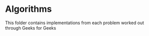 # Algorithms
This folder contains implementations from each problem worked out through Geeks for Geeks
